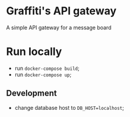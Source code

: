 # Graffiti's API gateway
A simple API gateway for a message board

# Run locally
- run `docker-compose build`;
- run `docker-compose up`;

## Development
- change database host to `DB_HOST=localhost`; 